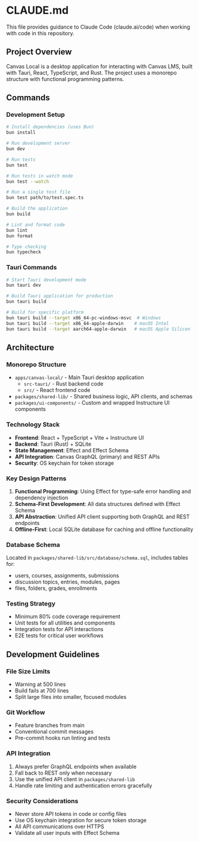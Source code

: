 # CLAUDE.md

This file provides guidance to Claude Code (claude.ai/code) when working with code in this repository.

## Project Overview

Canvas Local is a desktop application for interacting with Canvas LMS, built with Tauri, React, TypeScript, and Rust. The project uses a monorepo structure with functional programming patterns.

## Commands

### Development Setup
```bash
# Install dependencies (uses Bun)
bun install

# Run development server
bun dev

# Run tests
bun test

# Run tests in watch mode
bun test --watch

# Run a single test file
bun test path/to/test.spec.ts

# Build the application
bun build

# Lint and format code
bun lint
bun format

# Type checking
bun typecheck
```

### Tauri Commands
```bash
# Start Tauri development mode
bun tauri dev

# Build Tauri application for production
bun tauri build

# Build for specific platform
bun tauri build --target x86_64-pc-windows-msvc  # Windows
bun tauri build --target x86_64-apple-darwin    # macOS Intel
bun tauri build --target aarch64-apple-darwin   # macOS Apple Silicon
```

## Architecture

### Monorepo Structure
- `apps/canvas-local/` - Main Tauri desktop application
  - `src-tauri/` - Rust backend code
  - `src/` - React frontend code
- `packages/shared-lib/` - Shared business logic, API clients, and schemas
- `packages/ui-components/` - Custom and wrapped Instructure UI components

### Technology Stack
- **Frontend**: React + TypeScript + Vite + Instructure UI
- **Backend**: Tauri (Rust) + SQLite
- **State Management**: Effect and Effect Schema
- **API Integration**: Canvas GraphQL (primary) and REST APIs
- **Security**: OS keychain for token storage

### Key Design Patterns
1. **Functional Programming**: Using Effect for type-safe error handling and dependency injection
2. **Schema-First Development**: All data structures defined with Effect Schema
3. **API Abstraction**: Unified API client supporting both GraphQL and REST endpoints
4. **Offline-First**: Local SQLite database for caching and offline functionality

### Database Schema
Located in `packages/shared-lib/src/database/schema.sql`, includes tables for:
- users, courses, assignments, submissions
- discussion topics, entries, modules, pages
- files, folders, grades, enrollments

### Testing Strategy
- Minimum 80% code coverage requirement
- Unit tests for all utilities and components
- Integration tests for API interactions
- E2E tests for critical user workflows

## Development Guidelines

### File Size Limits
- Warning at 500 lines
- Build fails at 700 lines
- Split large files into smaller, focused modules

### Git Workflow
- Feature branches from main
- Conventional commit messages
- Pre-commit hooks run linting and tests

### API Integration
1. Always prefer GraphQL endpoints when available
2. Fall back to REST only when necessary
3. Use the unified API client in `packages/shared-lib`
4. Handle rate limiting and authentication errors gracefully

### Security Considerations
- Never store API tokens in code or config files
- Use OS keychain integration for secure token storage
- All API communications over HTTPS
- Validate all user inputs with Effect Schema